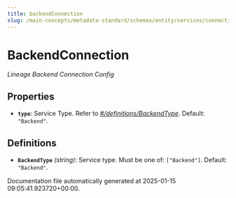 ```yaml
---
title: backendConnection
slug: /main-concepts/metadata-standard/schemas/entity/services/connections/pipeline/backendconnection
---
```


# BackendConnection

*Lineage Backend Connection Config*

## Properties

- **`type`**: Service Type. Refer to *[#/definitions/BackendType](#definitions/BackendType)*. Default: `"Backend"`.
## Definitions

- **`BackendType`** *(string)*: Service type. Must be one of: `["Backend"]`. Default: `"Backend"`.


Documentation file automatically generated at 2025-01-15 09:05:41.923720+00:00.
